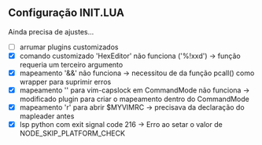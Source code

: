 ## Configuração INIT.LUA

Ainda precisa de ajustes...

- [ ] arrumar plugins customizados
- [x] comando customizado 'HexEditor' não funciona ('%!xxd') -> função requeria um terceiro argumento
- [x] mapeamento '&&' não funciona -> necessitou de da função pcall() como wrapper para suprimir erros
- [x] mapeamento '<c-l>' para vim-capslock em CommandMode não funciona -> modificado plugin para criar o mapeamento dentro do CommandMode
- [x] mapeamento '<leader>r' para abrir $MYVIMRC -> precisava da declaração do mapleader antes
- [x] lsp python com exit signal code 216 -> Erro ao setar o valor de NODE_SKIP_PLATFORM_CHECK

